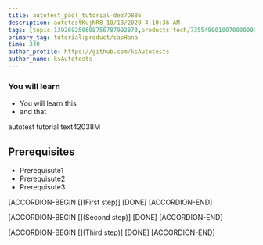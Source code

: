 ```yaml
---
title: autotest_pool_tutorial-dez7D886
description: autotestKujNR8_10/18/2020 4:10:36 AM
tags: [topic:139269250608756787992873,products:tech/73554900100700000996,tutorial:experience/advanced]
primary_tag: tutorial:product/sapHana
time: 340
author_profile: https://github.com/ksAutotests
author_name: ksAutotests
---
```

### You will learn
- You will learn this
- and that

autotest tutorial text42038M

## Prerequisites
- Prerequisute1
- Prerequisute2
- Prerequisute3

[ACCORDION-BEGIN [](First step)]
[DONE]
[ACCORDION-END]

[ACCORDION-BEGIN [](Second step)]
[DONE]
[ACCORDION-END]

[ACCORDION-BEGIN [](Third step)]
[DONE]
[ACCORDION-END]

